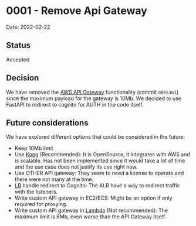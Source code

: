 # 0001 - Remove Api Gateway
Date: 2022-02-22

## Status
Accepted

## Decision
We have removed the [AWS API Gateway](https://docs.aws.amazon.com/apigateway/latest/developerguide/limits.html) functionality (commit `d0e5361`) since the maximum payload for the gateway is 10Mb. We decided to use FastAPI to redirect to cognito for AUTH in the code itself.

## Future considerations
We have explored different options that could be considered in the future:
- Keep 10Mb limit
- Use [Kong](https://konghq.com/partners/aws/) (Recommended): It is OpenSource, it integrates with AWS and is scalable. Has not been implemented since it would take a lot of time and the use case does not justify its use right now.
- Use OTHER API gateway: They seem to need a license to operate and there were not many at the time.
- [LB](https://docs.aws.amazon.com/elasticloadbalancing/latest/application/load-balancer-listeners.html) handle redirect to Cognito: The ALB have a way to redirect traffic with the listeners.
- Write custom API gateway in EC2/ECS: Might be an option if only required for proxying.
- Write custom API gateway in [Lambda](https://docs.aws.amazon.com/lambda/latest/dg/gettingstarted-limits.html) (Not recommended): The maximum limit is 6Mb, even worse than the API Gateway itself.
